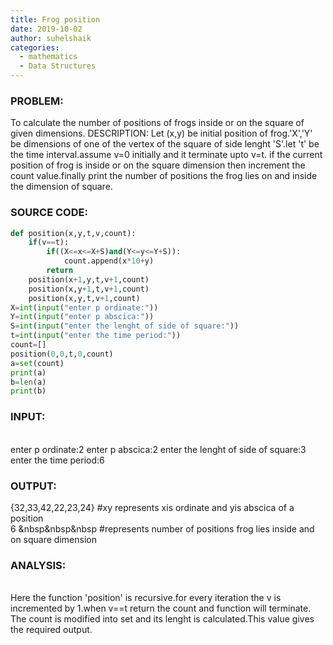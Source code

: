 ```yaml
---
title: Frog position
date: 2019-10-02
author: suhelshaik
categories:
  - mathematics
  - Data Structures
---
```


### PROBLEM:
To calculate the number of positions of frogs inside or on the square of
given dimensions.
DESCRIPTION:
    Let (x,y) be initial position of frog.'X','Y' be dimensions of one of the
vertex of the square of side lenght 'S'.let 't' be the time interval.assume v=0
initially and it terminate upto v=t.
     if the current position of frog is inside or on the square dimension then
increment the count value.finally print the number of positions the frog lies
on and inside the dimension of square.
### SOURCE CODE:
```python
def position(x,y,t,v,count):
    if(v==t):
        if((X<=x<=X+S)and(Y<=y<=Y+S)):
            count.append(x*10+y)
        return
    position(x+1,y,t,v+1,count)
    position(x,y+1,t,v+1,count)
    position(x,y,t,v+1,count)      
X=int(input("enter p ordinate:"))
Y=int(input("enter p abscica:"))
S=int(input("enter the lenght of side of square:"))
t=int(input("enter the time period:"))
count=[]
position(0,0,t,0,count)
a=set(count)  
print(a)
b=len(a)
print(b)
```
### INPUT:
<br>
enter p ordinate:2
enter p abscica:2
enter the lenght of side of square:3
enter the time period:6

### OUTPUT:
{32,33,42,22,23,24}    #xy represents xis ordinate and yis abscica of a position<br />
6     &nbsp&nbsp&nbsp  #represents number of positions frog lies inside and on square dimension

### ANALYSIS:
<br>
    Here the function 'position' is recursive.for every iteration the v is
incremented by 1.when v==t return the count and function will terminate.
The count is modified into set and its lenght is calculated.This value
gives the required output.
